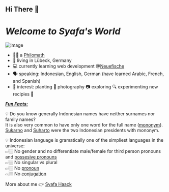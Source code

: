## Hi There 👋
# **_Welcome to Syafa's World_**

![image](https://github.com/syafahaack/SyafaHaack/assets/170949508/67d4619f-0e90-4cbc-acbe-a45486c13bfb)

- 👩🏻 a [Philomath](https://en.wikipedia.org/wiki/Philomath)
- 🏡 living in Lübeck, Germany
- 💻 currently learning web development @[Neuefische](https://github.com/neuefische)
- 🗣️ speaking: Indonesian, English, German (have learned Arabic, French, and Spanish)
- 💙 interest: planting 🌱 photography 📷 exploring 🔍 experimenting new recipies 🥗

<ins>***Fun Facts:***

💡 Do you know generally Indonesian names have neither surnames nor family names?       
  It is also very common to have only one word for the full name ([mononym](https://en.wikipedia.org/wiki/Mononym)). [Sukarno](https://en.wikipedia.org/wiki/Sukarno) and [Suharto](https://en.wikipedia.org/wiki/Suharto) were the two Indonesian presidents with mononym.

💡 Indonesian language is gramatically one of the simpliest languages in the universe:    
        👉🏼 No gender and no differentiate male/female for third person pronouns and [possesive pronouns](https://en.wikipedia.org/wiki/Possessive)  
      👉🏼 No singular vs plural    
      👉🏼 No [pronoun](https://en.wikipedia.org/wiki/Pronoun)  
      👉🏼 No [conjugation](https://en.wikipedia.org/wiki/Grammatical_conjugation)

More about me 👉 [Syafa Haack](www.linkedin.com/in/syafahaack)


<!--
**syafahaack/SyafaHaack** is a ✨ _special_ ✨ repository because its `README.md` (this file) appears on your GitHub profile.

Here are some ideas to get you started:

- 🔭 I’m living in Lübeck
- 🌱 I’m currently learning web development

- 😄 Pronouns: ...
- ⚡ Fun fact: ...
-->
